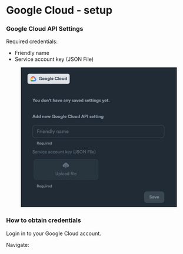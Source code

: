 # Google Cloud - setup

### Google Cloud API Settings

Required credentials:

* Friendly name
* Service account key (JSON File)

<figure><img src="../../../.gitbook/assets/Google Cloud.jpg" alt=""><figcaption></figcaption></figure>

### How to obtain credentials

Login in to your Google Cloud account.

Navigate:&#x20;
